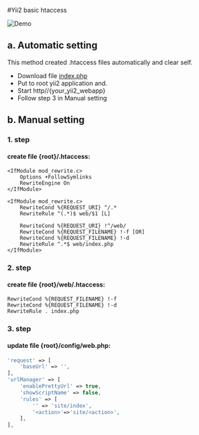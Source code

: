 #Yii2 basic htaccess

![Demo](https://github.com/ilopX/yii2-basic-htaccess/blob/master/example.png)

## a. Automatic setting
This method created .htaccess files automatically and clear self.

+ Download file [index.php](https://raw.githubusercontent.com/ilopX/yii2-basic-htaccess/master/index.php) 
+ Put to root yii2 application and.
+ Start http//{your_yii2_webapp}
+ Follow step 3 in Manual setting


## b. Manual setting
### 1. step
#### create file {root}/.htaccess:
```
<IfModule mod_rewrite.c>
    Options +FollowSymlinks
    RewriteEngine On
</IfModule>
 
<IfModule mod_rewrite.c>
    RewriteCond %{REQUEST_URI} ^/.*
    RewriteRule ^(.*)$ web/$1 [L]

    RewriteCond %{REQUEST_URI} !^/web/
    RewriteCond %{REQUEST_FILENAME} !-f [OR]
    RewriteCond %{REQUEST_FILENAME} !-d
    RewriteRule ^.*$ web/index.php
</IfModule> 
```
### 2. step 
#### create file {root}/web/.htaccess:
```
RewriteCond %{REQUEST_FILENAME} !-f
RewriteCond %{REQUEST_FILENAME} !-d
RewriteRule . index.php
```
### 3. step
#### update file {root}/config/web.php:
```php
'request' => [
    'baseUrl' => '',
],
'urlManager' => [
    'enablePrettyUrl' => true,
    'showScriptName' => false,
    'rules' => [
        '' => 'site/index',
        '<action>'=>'site/<action>',
    ],
],
```

